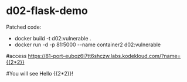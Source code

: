 # d02-flask-demo

Patched code:
- docker build -t d02:vulnerable .
- docker run -d -p 81:5000 --name container2 d02:vulnerable

#access
https://81-port-euboz6i7tt6shczw.labs.kodekloud.com/?name={{2*2}}

#You will see
Hello {{2*2}}!
